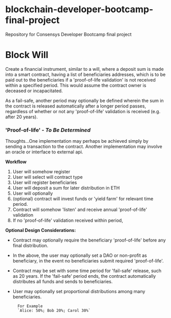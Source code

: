 # blockchain-developer-bootcamp-final-project
Repository for Consensys Developer Bootcamp final project
# Block Will

Create a financial instrument, similar to a will, where a deposit sum is made into a smart contract, having a list of beneficiaries addresses, which is to be paid out to the beneficiaries if a 'proof-of-life validation' is not received within a specified period. This would assume the contract owner is deceased or incapacitated.

As a fail-safe, another period may optionally be defined wherein the sum in the contract is released automatically after a longer period passes, regardless of whether or not any 'proof-of-life' validation is received (e.g. after 20 years).

### **'Proof-of-life'** - _To Be Determined_

Thoughts...One implementation may perhaps be achieved simply by sending a transaction to the contract. Another implementation may involve an oracle or interface to external api.

**Workflow**

1. User will somehow register
2. User will select will contract type
3. User will register beneficiaries
4. User will deposit a sum for later distribution in ETH
5. User will optionally
6. (optional) contract will invest funds or 'yield farm' for relevant time period.
7. Contract will somehow 'listen' and receive annual 'proof-of-life' validation
8. If no 'proof-of-life' validation received within period,

**Optional Design Considerations:**

- Contract may optionally require the beneficiary 'proof-of-life' before any final distribution.
- In the above, the user may optionally set a DAO or non-profit as beneficiary, in the event no beneficiaries submit required 'proof-of-life'.
- Contract may be set with some time period for 'fail-safe' release, such as 20 years. If the 'fail-safe' period ends, the contract automatically distributes all funds and sends to beneficiaries.
- User may optionally set proportional distributions among many beneficiaries.

        For Example
        `Alice: 50%; Bob 20%; Carol 30%`
